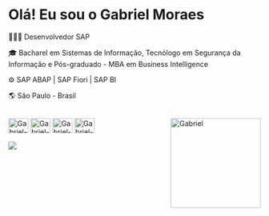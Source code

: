 <h1>Olá! Eu sou o Gabriel Moraes</h1>

👨🏻‍💻 Desenvolvedor SAP

🎓 Bacharel em Sistemas de Informação, Tecnólogo em Segurança da Informação e Pós-graduado - MBA em Business Intelligence

⚙ SAP ABAP | SAP Fiori | SAP BI

🌎 São Paulo - Brasil

<div style="display: inline_block"><br>
  <img align="center" alt="Gabriel-SAP" height="30" width="40" src="https://upload.wikimedia.org/wikipedia/commons/thumb/5/59/SAP_2011_logo.svg/2560px-SAP_2011_logo.svg.png">
  <img align="center" alt="Gabriel-abap" height="30" width="40" src="https://i.pinimg.com/originals/fa/41/9c/fa419c7d4d7294acd8c0d43639058d6c.png">
  <img align="center" alt="Gabriel-UI5" height="30" width="40" src="https://miro.medium.com/max/854/1*wqnAwHqLk4e5fJ393pgUKQ.png">
  <img align="center" alt="Gabriel-BI" height="30" width="40" src="https://iconape.com/wp-content/png_logo_vector/sap-bi.png">
  <img align="right" alt="Gabriel" height="180" src="https://media1.giphy.com/media/JSY3pwmrNLEOO5CcZP/giphy.gif?cid=ecf05e47slvi5cr4e3ryy6gzx5m57hocgzbiey7patgx24wm&rid=giphy.gif&ct=g">
</div>
</br>
<div> 
  <a href="https://www.linkedin.com/in/gabriel-moraes1998/" target="_blank"><img src="https://img.shields.io/badge/-LinkedIn-%230077B5?style=for-the-badge&logo=linkedin&logoColor=white" target="_blank"></a> 

</div>
